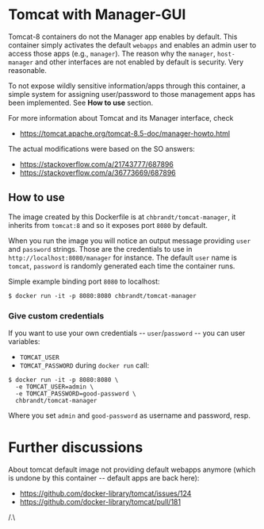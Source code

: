 # Tomcat with Manager-GUI

Tomcat-8 containers do not the Manager app enables by default.
This container simply activates the default `webapps` and enables an admin user
to access those apps (e.g., `manager`).
The reason why the `manager`, `host-manager` and other interfaces are not
enabled by default is security. Very reasonable.

To not expose wildly sensitive information/apps through this container,
a simple system for assigning user/password to those management apps has
been implemented. See **How to use** section.

For more information about Tomcat and its Manager interface, check
* https://tomcat.apache.org/tomcat-8.5-doc/manager-howto.html

The actual modifications were based on the SO answers:
* https://stackoverflow.com/a/21743777/687896
* https://stackoverflow.com/a/36773669/687896

## How to use

The image created by this Dockerfile is at `chbrandt/tomcat-manager`,
it inherits from `tomcat:8` and so it exposes port `8080` by default.

When you run the image you will notice an output message providing
`user` and `password` strings. Those are the credentials to use in
`http://localhost:8080/manager` for instance. The default `user` name
is `tomcat`, `password` is randomly generated each time the container runs.

Simple example binding port `8080` to localhost:
```
$ docker run -it -p 8080:8080 chbrandt/tomcat-manager
```

### Give custom credentials

If you want to use your own credentials -- `user`/`password` -- you can
user variables:
* `TOMCAT_USER`
* `TOMCAT_PASSWORD`
during `docker run` call:

```
$ docker run -it -p 8080:8080 \
  -e TOMCAT_USER=admin \
  -e TOMCAT_PASSWORD=good-password \
  chbrandt/tomcat-manager
```
Where you set `admin` and `good-password` as username and password, resp.


# Further discussions

About tomcat default image not providing default webapps anymore
(which is undone by this container -- default apps are back here):
* https://github.com/docker-library/tomcat/issues/124
* https://github.com/docker-library/tomcat/pull/181

/.\

